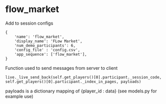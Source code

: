 # flow_market

Add to session configs

````
{
    'name': 'flow_market',
    'display_name': 'FLow Market',
    'num_demo_participants': 6,
    'config_file' : 'config.csv',
    'app_sequence': ['flow_market'],
}
````

Function used to send messages from server to client
````
live._live_send_back(self.get_players()[0].participant._session_code, self.get_players()[0].participant._index_in_pages, payloads)
````
payloads is a dictionary mapping of {player_id : data} (see models.py for example use)
